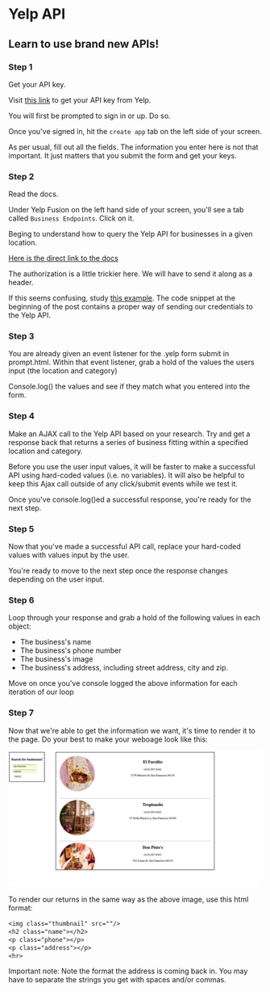 # Yelp API

## Learn to use brand new APIs!

### Step 1
Get your API key.

Visit [this link](https://www.yelp.com/login?return_url=%2Fdevelopers%2Fv3%2Fmanage_app) to get your API key from Yelp.

You will first be prompted to sign in or up. Do so.

Once you've signed in, hit the `create app` tab on the left side of your screen.

As per usual, fill out all the fields. The information you enter here is not that important. It just matters that you submit the form and get your keys.

### Step 2
Read the docs.

Under Yelp Fusion on the left hand side of your screen, you'll see a tab called `Business Endpoints`. Click on it.

Beging to understand how to query the Yelp API for businesses in a given location. 

[Here is the direct link to the docs](https://www.yelp.com/developers/documentation/v3/get_started)

The authorization is a little trickier here. We will have to send it along as a header.

If this seems confusing, study [this example](https://github.com/Yelp/yelp-fusion/issues/221). The code snippet at the beginning of the post contains a proper way of sending our credentials to the Yelp API.

### Step 3
You are already given an event listener for the .yelp form submit in prompt.html. Within that event listener, grab a hold of the values the users input (the location and category)

Console.log() the values and see if they match what you entered into the form.

### Step 4
Make an AJAX call to the Yelp API based on your research. Try and get a response back that returns a series of business fitting within a specified location and category.

Before you use the user input values, it will be faster to make a successful API using hard-coded values (i.e. no variables). It will also be helpful to keep this Ajax call outside of any click/submit events while we test it.

Once you've console.log()ed a successful response, you're ready for the next step.


### Step 5 
Now that you've made a successful API call, replace your hard-coded values with values input by the user. 

You're ready to move to the next step once the response changes depending on the user input.

### Step 6

Loop through your response and grab a hold of the following values in each object:

- The business's name
- The business's phone number
- The business's image
- The business's address, including street address, city and zip.

Move on once you've console logged the above information for each iteration of our loop


### Step 7
Now that we're able to get the information we want, it's time to render it to the page. Do your best to make your weboage look like this:

<img src="final.png">

To render our returns in the same way as the above image, use this html format: 

```
<img class="thumbnail" src=""/>
<h2 class="name"></h2>
<p class="phone"></p>
<p class="address"></p>
<hr>
```

Important note: Note the format the address is coming back in. You may have to separate the strings you get with spaces and/or commas.

